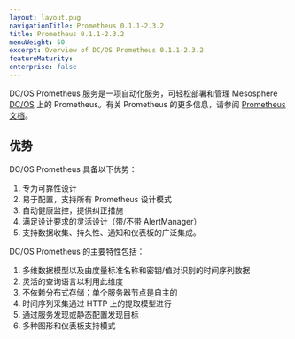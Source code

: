```yaml
---
layout: layout.pug
navigationTitle: Prometheus 0.1.1-2.3.2
title: Prometheus 0.1.1-2.3.2
menuWeight: 50
excerpt: Overview of DC/OS Prometheus 0.1.1-2.3.2
featureMaturity:
enterprise: false
---
```


DC/OS Prometheus 服务是一项自动化服务，可轻松部署和管理 Mesosphere  [DC/OS](https://mesosphere.com/product/) 上的 Prometheus。有关 Prometheus 的更多信息，请参阅 [Prometheus 文档](https://prometheus.io/docs/introduction/overview/)。

## 优势
DC/OS Prometheus 具备以下优势：
1. 专为可靠性设计
2. 易于配置，支持所有 Prometheus 设计模式
3. 自动健康监控，提供纠正措施
4. 满足设计要求的灵活设计（带/不带 AlertManager）
5. 支持数据收集、持久性、通知和仪表板的广泛集成。

DC/OS Prometheus 的主要特性包括：
1. 多维数据模型以及由度量标准名称和密钥/值对识别的时间序列数据
2. 灵活的查询语言以利用此维度
3. 不依赖分布式存储；单个服务器节点是自主的
4. 时间序列采集通过 HTTP 上的提取模型进行
5. 通过服务发现或静态配置发现目标
6. 多种图形和仪表板支持模式
